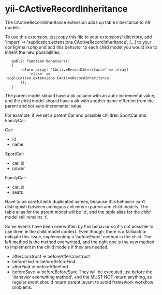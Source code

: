 yii-CActiveRecordInheritance
============================
 
  The CActiveRecordInheritance extension adds up table inheritance to AR models.
 
  To use this extension, just copy this file to your extensions/ directory,
  add 'import' => 'application.extensions.CActiveRecordInheritance', [...] to your
  config/main.php and add this behavior to each child model you would like to
  inherit the new possibilities:
 
       public function behaviors()
       {
           return array( 'CActiveRecordInheritance' => array(
               'class' => 'application.extensions.CActiveRecordInheritance'
           ));
       }
 
 The parent model should have a pk column with an auto-incremental value,
 and the child model should have a pk with another name different from the
 parent and not auto-incremental value.
 
 For example, if we set a parent Car and possible children SportCar and FamilyCar:
 
 Car:
 - id
 - name

 SportCar:
 - car_id
 - power

 FamilyCar:
 - car_id
 - seats

Have to be careful with duplicated names, because this behavior can't
distinguish between ambiguos columns in parent and child models.
The table alias for the parent model will be 'p', and the table alias
for the child model still remains 't'.

Some events have been overwritten by this behavior so it's not possible
to use them in the child model context. Even though, there is a fallback
to mitigate this issue, implementing a 'beforeEvent' method in the child.
The left method is the method overwritted, and the right one is the new
method to implement in the child models if they are needed.
 - afterConstruct => beforeAfterConstruct
 - beforeFind     => beforeBeforeFind
 - afterFind      => beforeAfterFind
 - beforeSave     => beforeBeforeSave
They will be executed just before the 'behavior overwriting method', and
the MUST NOT return anything, as regular event should return parent::event
to avoid framework workflow problems.
